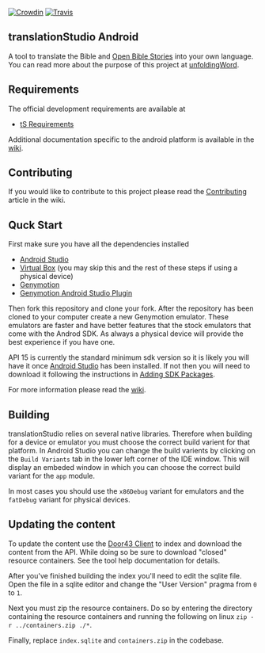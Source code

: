 [![Crowdin](https://d322cqt584bo4o.cloudfront.net/translation-studio/localized.png)](https://crowdin.com/project/translation-studio) [![Travis](https://travis-ci.org/unfoldingWord-dev/ts-android.svg)](https://travis-ci.org/unfoldingWord-dev/ts-android)

translationStudio Android
--

A tool to translate the Bible and [Open Bible Stories](https://unfoldingword.org/stories) into your own language. You can read more about the purpose of this project at [unfoldingWord](https://unfoldingword.org/apps/#tS).

## Requirements
The official development requirements are available at
* [tS Requirements](https://github.com/unfoldingWord-dev/ts-requirements)

Additional documentation specific to the android platform is available in the [wiki].

## Contributing
If you would like to contribute to this project please read the [Contributing](https://github.com/unfoldingWord-dev/ts-android/wiki/Contributing) article in the wiki.

## Quck Start
First make sure you have all the dependencies installed

* [Android Studio](http://developer.android.com/sdk/index.html)
* [Virtual Box](https://www.virtualbox.org/) (you may skip this and the rest of these steps if using a physical device)
* [Genymotion](http://www.genymotion.com/)
* [Genymotion Android Studio Plugin](https://cloud.genymotion.com/page/doc/#collapse-intellij)

Then fork this repository and clone your fork. After the repository has been cloned to your computer create a new Genymotion emulator. These emulators are faster and have better features that the stock emulators that come with the Androd SDK. As always a physical device will provide the best experience if you have one.

API 15 is currently the standard minimum sdk version so it is likely you will have it once [Android Studio] has been installed. If not then you will need to download it following the instructions in [Adding SDK Packages].

For more information please read the [wiki].

## Building
translationStudio relies on several native libraries. Therefore when building for a device or emulator you must choose the correct build varient for that platform. In Android Studio you can change the build varients by clicking on the `Build Variants` tab in the lower left corner of the IDE window. This will display an embeded window in which you can choose the correct build variant for the `app` module.

In most cases you should use the `x86Debug` variant for emulators and the `fatDebug` variant for physical devices.

[Virtual Box]:https://www.virtualbox.org/
[Genymotion Android Studio Plugin]:https://cloud.genymotion.com/page/doc/#collapse-intellij
[Adding SDK Packages]:http://developer.android.com/sdk/installing/adding-packages.html
[Genymotion]:http://www.genymotion.com/
[Android Studio]:https://developer.android.com/sdk/installing/studio.html
[Code Style Guidelines]:https://source.android.com/source/code-style.html
[wiki]:https://github.com/unfoldingWord-dev/ts-android/wiki

## Updating the content
To update the content use the [Door43 Client](https://github.com/unfoldingWord-dev/node-door43-client) to index and download the content from the API. While doing so be sure to download "closed" resource containers. See the tool help documentation for details.

After you've finished building the index you'll need to edit the sqlite file. Open the file in a sqlite editor and change the "User Version" pragma from `0` to `1`.

Next you must zip the resource containers. Do so by entering the directory containing the resource containers and running the following on linux `zip -r ../containers.zip ./*`.

Finally, replace `index.sqlite` and `containers.zip` in the codebase.
